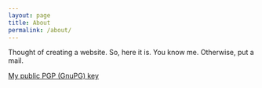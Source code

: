 ```yaml
---
layout: page
title: About
permalink: /about/
---
```


Thought of creating a website. So, here it is. You know me. Otherwise, put a mail.


[My public PGP (GnuPG) key](https://arijits17.github.io//arijit-shaw-gpg-public-key.txt)

<!-- This is the base Jekyll theme. You can find out more info about customizing your Jekyll theme, as well as basic Jekyll usage documentation at [jekyllrb.com](https://jekyllrb.com/)

You can find the source code for Minima at GitHub:
[jekyll][jekyll-organization] /
[minima](https://github.com/jekyll/minima)

You can find the source code for Jekyll at GitHub:
[jekyll][jekyll-organization] /
[jekyll](https://github.com/jekyll/jekyll)


[jekyll-organization]: https://github.com/jekyll
 -->